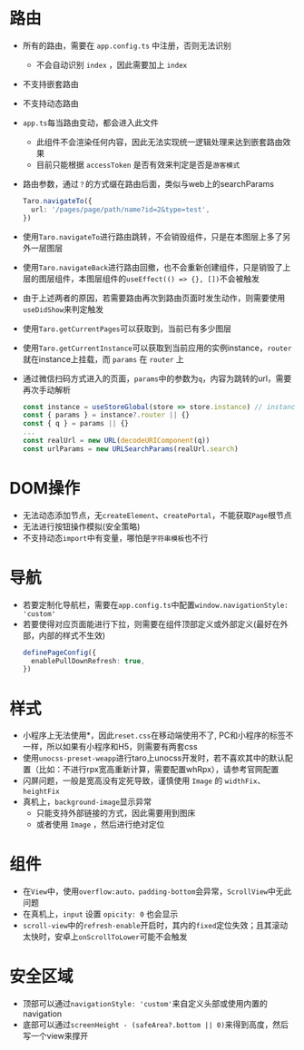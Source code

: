 # 路由

- 所有的路由，需要在 `app.config.ts` 中注册，否则无法识别
  - 不会自动识别 `index` ，因此需要加上 `index`
- 不支持嵌套路由
- 不支持动态路由
- `app.ts`每当路由变动，都会进入此文件
  - 此组件不会渲染任何内容，因此无法实现统一逻辑处理来达到嵌套路由效果
  - 目前只能根据 `accessToken` 是否有效来判定是否是`游客模式`
- 路由参数，通过`？`的方式缀在路由后面，类似与web上的searchParams
  ```ts
  Taro.navigateTo({
    url: '/pages/page/path/name?id=2&type=test',
  })
  ```
- 使用`Taro.navigateTo`进行路由跳转，不会销毁组件，只是在本图层上多了另外一层图层
- 使用`Taro.navigateBack`进行路由回撤，也不会重新创建组件，只是销毁了上层的图层组件，本图层组件的`useEffect(() => {}, [])`不会被触发
- 由于上述两者的原因，若需要路由再次到路由页面时发生动作，则需要使用`useDidShow`来判定触发
- 使用`Taro.getCurrentPages`可以获取到，当前已有多少图层
- 使用`Taro.getCurrentInstance`可以获取到当前应用的实例instance，`router`就在instance上挂载，而 `params` 在 `router` 上
- 通过微信扫码方式进入的页面，`params`中的参数为`q`，内容为跳转的url，需要再次手动解析

  ```ts
  const instance = useStoreGlobal(store => store.instance) // instance存储在store上了
  const { params } = instance?.router || {}
  const { q } = params || {}
  ...
  const realUrl = new URL(decodeURIComponent(q))
  const urlParams = new URLSearchParams(realUrl.search)
  ```

# DOM操作

- 无法动态添加节点，无`createElement`、`createPortal`，不能获取`Page`根节点
- 无法进行按钮操作模拟(安全策略)
- 不支持动态`import`中有变量，哪怕是`字符串模板`也不行

# 导航

- 若要定制化导航栏，需要在`app.config.ts`中配置`window.navigationStyle: 'custom'`
- 若要使得对应页面能进行下拉，则需要在组件顶部定义或外部定义(最好在外部，内部的样式不生效)
  ```ts
  definePageConfig({
    enablePullDownRefresh: true,
  })
  ```

# 样式

- 小程序上无法使用\*，因此`reset.css`在移动端使用不了, PC和小程序的标签不一样，所以如果有小程序和H5，则需要有两套css
- 使用`unocss-preset-weapp`进行taro上unocss开发时，若不喜欢其中的默认配置（比如：不进行rpx宽高重新计算，需要配置whRpx），请参考官网配置
- 闪屏问题，一般是宽高没有定死导致，谨慎使用 `Image` 的 `widthFix`、`heightFix`
- 真机上，`background-image`显示异常
  - 只能支持外部链接的方式，因此需要用到图床
  - 或者使用 `Image` ，然后进行绝对定位

# 组件

- 在`View`中，使用`overflow:auto，padding-bottom`会异常，`ScrollView`中无此问题
- 在真机上，`input` 设置 `opicity: 0` 也会显示
- `scroll-view`中的`refresh-enable`开启时，其内的`fixed`定位失效；且其滚动太快时，安卓上`onScrollToLower`可能不会触发

# 安全区域

- 顶部可以通过`navigationStyle: 'custom'`来自定义头部或使用内置的navigation
- 底部可以通过`screenHeight - (safeArea?.bottom || 0)`来得到高度，然后写一个view来撑开